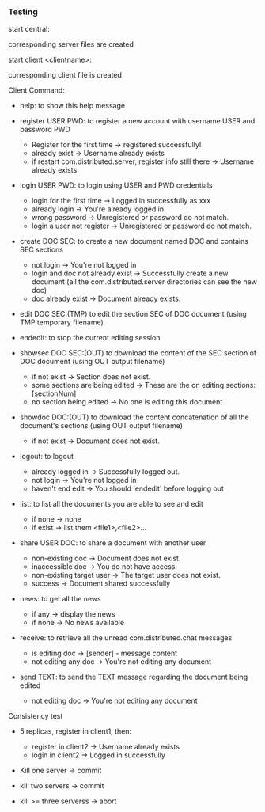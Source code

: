 ### Testing



start central:

corresponding server files are created

start client \<clientname>:

corresponding client file is created



Client Command:

- help: to show this help message

- register USER PWD: to register a new account with username USER and password PWD

  - Register for the first time -> registered successfully!
  - already exist -> Username already exists
  - if restart com.distributed.server, register info still there -> Username already exists

- login USER PWD: to login using USER and PWD credentials

  - login for the first time -> Logged in successfully as xxx
  - already login -> You're already logged in.
  - wrong password -> Unregistered or password do not match.
  - login a user not register -> Unregistered or password do not match.

- create DOC SEC: to create a new document named DOC and contains SEC sections

  - not login -> You're not logged in
  - login and doc not already exist -> Successfully create a new document (all the com.distributed.server directories can see the new doc)
  - doc already exist -> Document already exists.

- edit DOC SEC:(TMP) to edit the section SEC of DOC document (using TMP temporary filename)

- endedit: to stop the current editing session

- showsec DOC SEC:(OUT) to download the content of the SEC section of DOC document (using OUT output filename)
    - if not exist -> Section does not exist.
    - some sections are being edited -> These are the on editing sections: [sectionNum]
    - no section being edited -> No one is editing this document
  
- showdoc DOC:(OUT) to download the content concatenation of all the document's sections (using OUT output filename)
    - if not exist -> Document does not exist.

- logout: to logout

    - already logged in -> Successfully logged out.
    - not login -> You're not logged in
    - haven't end edit -> You should 'endedit' before logging out

- list: to list all the documents you are able to see and edit

  - if none -> none
  - if exist -> list them \<file1>,\<file2>...

- share USER DOC: to share a document with another user

  - non-existing doc -> Document does not exist.
  - inaccessible doc -> You do not have access.
  - non-existing target user -> The target user does not exist.
  - success -> Document shared successfully

- news: to get all the news

  - if any -> display the news
  - if none -> No news available

- receive: to retrieve all the unread com.distributed.chat messages
  - is editing doc -> [sender] - message content
  - not editing any doc -> You're not editing any document

- send TEXT: to send the TEXT message regarding the document being edited
  - not editing doc -> You're not editing any document


Consistency test

- 5 replicas, register in client1, then:
  - register in client2 -> Username already exists
  - login in client2 -> Logged in successfully

- Kill one server -> commit
- kill two servers -> commit
- kill >= three serverss -> abort

